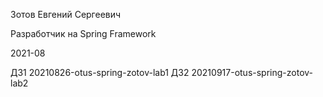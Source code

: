 Зотов Евгений Сергеевич

Разработчик на Spring Framework

2021-08


ДЗ1 20210826-otus-spring-zotov-lab1
ДЗ2 20210917-otus-spring-zotov-lab2
